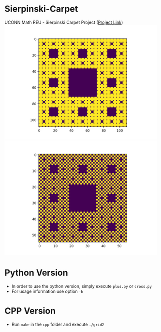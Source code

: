 # Sierpinski-Carpet
UCONN Math REU - Sierpinski Carpet Project ([Project Link](https://mathreu.uconn.edu/projects/fractals/))
![Visual for Level 3 Plus Graph Approximation](imgs/other/plus31-level3-carpet.png)
![Visual for Level 3 Cross Graph Approximation](imgs/other/cross31-level3-carpet.png)

# Python Version

- In order to use the python version, simply execute `plus.py` or `cross.py`
- For usage information use option `-h`

# CPP Version

- Run `make` in the `cpp` folder and execute `./grid2`
